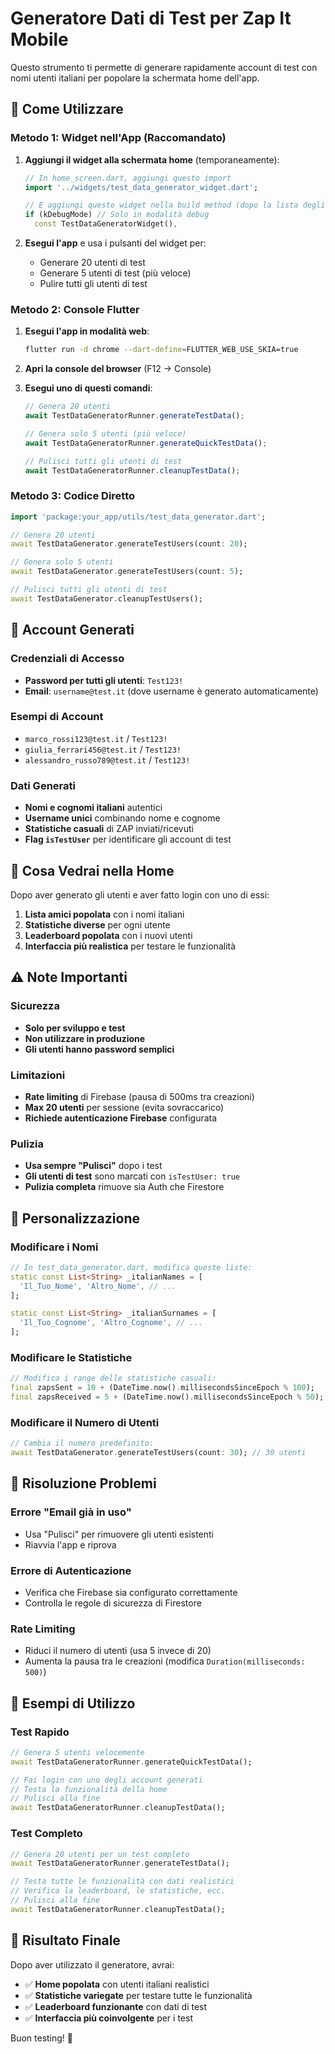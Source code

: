 # Generatore Dati di Test per Zap It Mobile

Questo strumento ti permette di generare rapidamente account di test con nomi utenti italiani per popolare la schermata home dell'app.

## 🚀 Come Utilizzare

### Metodo 1: Widget nell'App (Raccomandato)

1. **Aggiungi il widget alla schermata home** (temporaneamente):
   ```dart
   // In home_screen.dart, aggiungi questo import
   import '../widgets/test_data_generator_widget.dart';
   
   // E aggiungi questo widget nella build method (dopo la lista degli amici)
   if (kDebugMode) // Solo in modalità debug
     const TestDataGeneratorWidget(),
   ```

2. **Esegui l'app** e usa i pulsanti del widget per:
   - Generare 20 utenti di test
   - Generare 5 utenti di test (più veloce)
   - Pulire tutti gli utenti di test

### Metodo 2: Console Flutter

1. **Esegui l'app in modalità web**:
   ```bash
   flutter run -d chrome --dart-define=FLUTTER_WEB_USE_SKIA=true
   ```

2. **Apri la console del browser** (F12 → Console)

3. **Esegui uno di questi comandi**:
   ```javascript
   // Genera 20 utenti
   await TestDataGeneratorRunner.generateTestData();
   
   // Genera solo 5 utenti (più veloce)
   await TestDataGeneratorRunner.generateQuickTestData();
   
   // Pulisci tutti gli utenti di test
   await TestDataGeneratorRunner.cleanupTestData();
   ```

### Metodo 3: Codice Diretto

```dart
import 'package:your_app/utils/test_data_generator.dart';

// Genera 20 utenti
await TestDataGenerator.generateTestUsers(count: 20);

// Genera solo 5 utenti
await TestDataGenerator.generateTestUsers(count: 5);

// Pulisci tutti gli utenti di test
await TestDataGenerator.cleanupTestUsers();
```

## 📱 Account Generati

### Credenziali di Accesso
- **Password per tutti gli utenti**: `Test123!`
- **Email**: `username@test.it` (dove username è generato automaticamente)

### Esempi di Account
- `marco_rossi123@test.it` / `Test123!`
- `giulia_ferrari456@test.it` / `Test123!`
- `alessandro_russo789@test.it` / `Test123!`

### Dati Generati
- **Nomi e cognomi italiani** autentici
- **Username unici** combinando nome e cognome
- **Statistiche casuali** di ZAP inviati/ricevuti
- **Flag `isTestUser`** per identificare gli account di test

## 🎯 Cosa Vedrai nella Home

Dopo aver generato gli utenti e aver fatto login con uno di essi:

1. **Lista amici popolata** con i nomi italiani
2. **Statistiche diverse** per ogni utente
3. **Leaderboard popolata** con i nuovi utenti
4. **Interfaccia più realistica** per testare le funzionalità

## ⚠️ Note Importanti

### Sicurezza
- **Solo per sviluppo e test**
- **Non utilizzare in produzione**
- **Gli utenti hanno password semplici**

### Limitazioni
- **Rate limiting** di Firebase (pausa di 500ms tra creazioni)
- **Max 20 utenti** per sessione (evita sovraccarico)
- **Richiede autenticazione Firebase** configurata

### Pulizia
- **Usa sempre "Pulisci"** dopo i test
- **Gli utenti di test** sono marcati con `isTestUser: true`
- **Pulizia completa** rimuove sia Auth che Firestore

## 🔧 Personalizzazione

### Modificare i Nomi
```dart
// In test_data_generator.dart, modifica queste liste:
static const List<String> _italianNames = [
  'Il_Tuo_Nome', 'Altro_Nome', // ...
];

static const List<String> _italianSurnames = [
  'Il_Tuo_Cognome', 'Altro_Cognome', // ...
];
```

### Modificare le Statistiche
```dart
// Modifica i range delle statistiche casuali:
final zapsSent = 10 + (DateTime.now().millisecondsSinceEpoch % 100);
final zapsReceived = 5 + (DateTime.now().millisecondsSinceEpoch % 50);
```

### Modificare il Numero di Utenti
```dart
// Cambia il numero predefinito:
await TestDataGenerator.generateTestUsers(count: 30); // 30 utenti
```

## 🚨 Risoluzione Problemi

### Errore "Email già in uso"
- Usa "Pulisci" per rimuovere gli utenti esistenti
- Riavvia l'app e riprova

### Errore di Autenticazione
- Verifica che Firebase sia configurato correttamente
- Controlla le regole di sicurezza di Firestore

### Rate Limiting
- Riduci il numero di utenti (usa 5 invece di 20)
- Aumenta la pausa tra le creazioni (modifica `Duration(milliseconds: 500)`)

## 📝 Esempi di Utilizzo

### Test Rapido
```dart
// Genera 5 utenti velocemente
await TestDataGeneratorRunner.generateQuickTestData();

// Fai login con uno degli account generati
// Testa la funzionalità della home
// Pulisci alla fine
await TestDataGeneratorRunner.cleanupTestData();
```

### Test Completo
```dart
// Genera 20 utenti per un test completo
await TestDataGeneratorRunner.generateTestData();

// Testa tutte le funzionalità con dati realistici
// Verifica la leaderboard, le statistiche, ecc.
// Pulisci alla fine
await TestDataGeneratorRunner.cleanupTestData();
```

## 🎉 Risultato Finale

Dopo aver utilizzato il generatore, avrai:
- ✅ **Home popolata** con utenti italiani realistici
- ✅ **Statistiche variegate** per testare tutte le funzionalità
- ✅ **Leaderboard funzionante** con dati di test
- ✅ **Interfaccia più coinvolgente** per i test

Buon testing! 🚀

